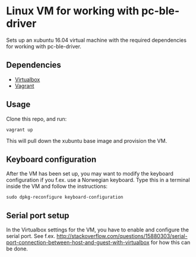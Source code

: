 # Linux VM for working with pc-ble-driver

Sets up an xubuntu 16.04 virtual machine with the required dependencies for
working with pc-ble-driver.

## Dependencies

- [Virtualbox](https://www.virtualbox.org/)
- [Vagrant](https://www.vagrantup.com/)


## Usage

Clone this repo, and run:

```
vagrant up
```

This will pull down the xubuntu base image and provision the VM.

## Keyboard configuration

After the VM has been set up, you may want to modify the keyboard configuration
if you f.ex. use a Norwegian keyboard. Type this in a terminal inside the VM
and follow the instructions:

```
sudo dpkg-reconfigure keyboard-configuration
```

## Serial port setup

In the Virtualbox settings for the VM, you have to enable and configure the
serial port. See f.ex.
http://stackoverflow.com/questions/15880303/serial-port-connection-between-host-and-guest-with-virtualbox
for how this can be done.
